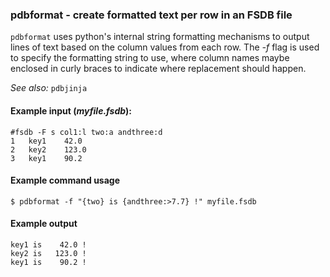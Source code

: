 ### pdbformat - create formatted text per row in an FSDB file

`pdbformat` uses python's internal string formatting mechanisms to
output lines of text based on the column values from each row.  The
*-f* flag is used to specify the formatting string to use, where
column names maybe enclosed in curly braces to indicate where
replacement should happen.

*See also:* `pdbjinja`

#### Example input (*myfile.fsdb*):

```
#fsdb -F s col1:l two:a andthree:d
1	key1	42.0
2	key2	123.0
3	key1    90.2
```

#### Example command usage

```
$ pdbformat -f "{two} is {andthree:>7.7} !" myfile.fsdb
```

#### Example output

```
key1 is    42.0 !
key2 is   123.0 !
key1 is    90.2 !
```
